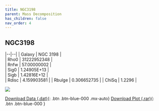 ```yaml
---
title: NGC3198
parent: Mass Decomposition
has_children: false
nav_order: 4
---
```


## NGC3198

|--|--|
| Galaxy | NGC 3198 |	
| Rho0   |	31222952348	 |       
| Rnfw   | 		57.00000002		 |	
| Sig0   | 1.24905E+13		 |	
| Sigb   | 1.42816E+12		|     
| Rdisc  | 4.159903581 |
| Rbulge | 	0.306652735		|
| ChiSq  |  1.2296 |

![](../../assets/plot/NGC3198.jpg)

[Download Data (.dat)](https://raw.githubusercontent.com/adhitya-spas/Database/gh-pages/assets/data/NGC3198.dat){: .btn .btn-blue-000 .mx-auto}
[Download Plot (.rar)](https://github.com/adhitya-spas/Database/blob/gh-pages/assets/plot/NGC3198.rar?raw=true){: .btn .btn-blue-000 }
